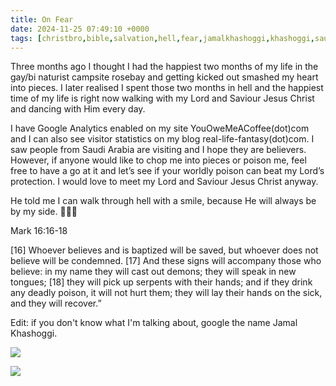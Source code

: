 ```yaml
---
title: On Fear
date: 2024-11-25 07:49:10 +0000
tags: [christbro,bible,salvation,hell,fear,jamalkhashoggi,khashoggi,saudiarabia,saudi]     # TAG names should always be lowercase
---
```


Three months ago I thought I had the happiest two months of my life in the gay/bi naturist campsite rosebay and getting kicked out smashed my heart into pieces. I later realised I spent those two months in hell and the happiest time of my life is right now walking with my Lord and Saviour Jesus Christ and dancing with Him every day.

I have Google Analytics enabled on my site YouOweMeACoffee(dot)com and I can also see visitor statistics on my blog real-life-fantasy(dot)com. I saw people from Saudi Arabia are visiting and I hope they are believers. However, if anyone would like to chop me into pieces or poison me, feel free to have a go at it and let’s see if your worldly poison can beat my Lord’s protection. I would love to meet my Lord and Saviour Jesus Christ anyway.

He told me I can walk through hell with a smile, because He will always be by my side. 🙏🫶😘

Mark 16:16-18

[16] Whoever believes and is baptized will be saved, but whoever does not believe will be condemned. [17] And these signs will accompany those who believe: in my name they will cast out demons; they will speak in new tongues; [18] they will pick up serpents with their hands; and if they drink any deadly poison, it will not hurt them; they will lay their hands on the sick, and they will recover.”

Edit: if you don't know what I'm talking about, google the name Jamal Khashoggi.

![](/18402ad6e893357c0c6f61d86078146c.jpeg)

![](/8b67babab134f9606a80925e5c735e88.png)